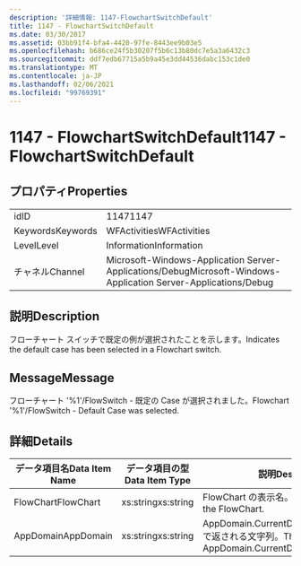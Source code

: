 ```yaml
---
description: '詳細情報: 1147-FlowchartSwitchDefault'
title: 1147 - FlowchartSwitchDefault
ms.date: 03/30/2017
ms.assetid: 03bb91f4-bfa4-4420-97fe-8443ee9b03e5
ms.openlocfilehash: b686ce24f5b30207f5b6c13b80dc7e5a3a6432c3
ms.sourcegitcommit: ddf7edb67715a5b9a45e3dd44536dabc153c1de0
ms.translationtype: MT
ms.contentlocale: ja-JP
ms.lasthandoff: 02/06/2021
ms.locfileid: "99769391"
---
```

# <a name="1147---flowchartswitchdefault"></a><span data-ttu-id="12f79-103">1147 - FlowchartSwitchDefault</span><span class="sxs-lookup"><span data-stu-id="12f79-103">1147 - FlowchartSwitchDefault</span></span>

## <a name="properties"></a><span data-ttu-id="12f79-104">プロパティ</span><span class="sxs-lookup"><span data-stu-id="12f79-104">Properties</span></span>  
  
|||  
|-|-|  
|<span data-ttu-id="12f79-105">id</span><span class="sxs-lookup"><span data-stu-id="12f79-105">ID</span></span>|<span data-ttu-id="12f79-106">1147</span><span class="sxs-lookup"><span data-stu-id="12f79-106">1147</span></span>|  
|<span data-ttu-id="12f79-107">Keywords</span><span class="sxs-lookup"><span data-stu-id="12f79-107">Keywords</span></span>|<span data-ttu-id="12f79-108">WFActivities</span><span class="sxs-lookup"><span data-stu-id="12f79-108">WFActivities</span></span>|  
|<span data-ttu-id="12f79-109">Level</span><span class="sxs-lookup"><span data-stu-id="12f79-109">Level</span></span>|<span data-ttu-id="12f79-110">Information</span><span class="sxs-lookup"><span data-stu-id="12f79-110">Information</span></span>|  
|<span data-ttu-id="12f79-111">チャネル</span><span class="sxs-lookup"><span data-stu-id="12f79-111">Channel</span></span>|<span data-ttu-id="12f79-112">Microsoft-Windows-Application Server-Applications/Debug</span><span class="sxs-lookup"><span data-stu-id="12f79-112">Microsoft-Windows-Application Server-Applications/Debug</span></span>|  
  
## <a name="description"></a><span data-ttu-id="12f79-113">説明</span><span class="sxs-lookup"><span data-stu-id="12f79-113">Description</span></span>  

 <span data-ttu-id="12f79-114">フローチャート スイッチで既定の例が選択されたことを示します。</span><span class="sxs-lookup"><span data-stu-id="12f79-114">Indicates the default case has been selected in a Flowchart switch.</span></span>  
  
## <a name="message"></a><span data-ttu-id="12f79-115">Message</span><span class="sxs-lookup"><span data-stu-id="12f79-115">Message</span></span>  

 <span data-ttu-id="12f79-116">フローチャート '%1'/FlowSwitch - 既定の Case が選択されました。</span><span class="sxs-lookup"><span data-stu-id="12f79-116">Flowchart '%1'/FlowSwitch - Default Case was selected.</span></span>  
  
## <a name="details"></a><span data-ttu-id="12f79-117">詳細</span><span class="sxs-lookup"><span data-stu-id="12f79-117">Details</span></span>  
  
|<span data-ttu-id="12f79-118">データ項目名</span><span class="sxs-lookup"><span data-stu-id="12f79-118">Data Item Name</span></span>|<span data-ttu-id="12f79-119">データ項目の型</span><span class="sxs-lookup"><span data-stu-id="12f79-119">Data Item Type</span></span>|<span data-ttu-id="12f79-120">説明</span><span class="sxs-lookup"><span data-stu-id="12f79-120">Description</span></span>|  
|--------------------|--------------------|-----------------|  
|<span data-ttu-id="12f79-121">FlowChart</span><span class="sxs-lookup"><span data-stu-id="12f79-121">FlowChart</span></span>|<span data-ttu-id="12f79-122">xs:string</span><span class="sxs-lookup"><span data-stu-id="12f79-122">xs:string</span></span>|<span data-ttu-id="12f79-123">FlowChart の表示名。</span><span class="sxs-lookup"><span data-stu-id="12f79-123">The display name of the FlowChart.</span></span>|  
|<span data-ttu-id="12f79-124">AppDomain</span><span class="sxs-lookup"><span data-stu-id="12f79-124">AppDomain</span></span>|<span data-ttu-id="12f79-125">xs:string</span><span class="sxs-lookup"><span data-stu-id="12f79-125">xs:string</span></span>|<span data-ttu-id="12f79-126">AppDomain.CurrentDomain.FriendlyName で返される文字列。</span><span class="sxs-lookup"><span data-stu-id="12f79-126">The string returned by AppDomain.CurrentDomain.FriendlyName.</span></span>|
